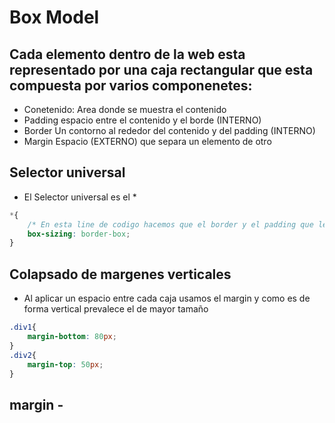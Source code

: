 # Box Model
## Cada elemento dentro de la web esta representado por una caja rectangular que esta compuesta por varios componenetes:
- Conetenido: Area donde se muestra el contenido
- Padding espacio entre el contenido y el borde (INTERNO)
- Border Un contorno al rededor del contenido y del padding (INTERNO)
- Margin Espacio (EXTERNO) que separa un elemento de otro
## Selector universal
- El Selector universal es el *
```css
*{
    /* En esta line de codigo hacemos que el border y el padding que le agregemos a cualquier elemento no se vean afectados tanto en el widht y height */
    box-sizing: border-box; 
}
```
## Colapsado de margenes verticales
- Al aplicar un espacio entre cada caja usamos el margin y como es de forma vertical prevalece el de mayor tamaño
```css
.div1{
    margin-bottom: 80px;
}
.div2{
    margin-top: 50px;
}
```
## margin -